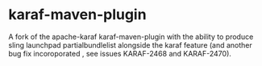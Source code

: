karaf-maven-plugin
==================

A fork of the apache-karaf karaf-maven-plugin with the ability to produce sling launchpad partialbundlelist alongside the karaf feature (and another bug fix incoroporated , see issues KARAF-2468 and KARAF-2470).
